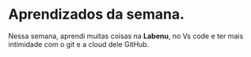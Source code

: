 # Aprendizados da semana.

Nessa semana, aprendi muitas coisas na **Labenu**, no Vs code e ter mais intimidade com o git e a cloud dele GitHub.
